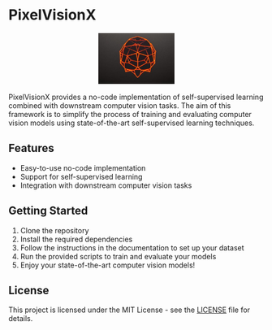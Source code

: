 # PixelVisionX

<p align="center">
  <img src="vis_imgs/logo.jpeg" alt="pixelVision" img width="150" img height="100">
</p>


PixelVisionX provides a no-code implementation of self-supervised learning combined with downstream computer vision tasks. The aim of this framework is to simplify the process of training and evaluating computer vision models using state-of-the-art self-supervised learning techniques.

## Features

- Easy-to-use no-code implementation
- Support for self-supervised learning
- Integration with downstream computer vision tasks

## Getting Started

1. Clone the repository
2. Install the required dependencies
3. Follow the instructions in the documentation to set up your dataset
4. Run the provided scripts to train and evaluate your models
5. Enjoy your state-of-the-art computer vision models!


## License

This project is licensed under the MIT License - see the [LICENSE](LICENSE) file for details.
